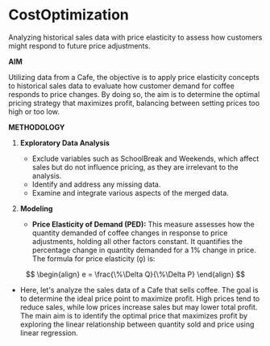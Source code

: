 # CostOptimization
Analyzing historical sales data with price elasticity to assess how customers might respond to future price adjustments.

**AIM**

Utilizing data from a Cafe, the objective is to apply price elasticity concepts to historical sales data to evaluate how customer demand for coffee responds to price changes. By doing so, the aim is to determine the optimal pricing strategy that maximizes profit, balancing between setting prices too high or too low.

**METHODOLOGY**

1. **Exploratory Data Analysis**
   - Exclude variables such as SchoolBreak and Weekends, which affect sales but do not influence pricing, as they are irrelevant to the analysis.
   - Identify and address any missing data.
   - Examine and integrate various aspects of the merged data.

2. **Modeling**
   - **Price Elasticity of Demand (PED):** This measure assesses how the quantity demanded of coffee changes in response to price adjustments, holding all other factors constant. It quantifies the percentage change in quantity demanded for a 1% change in price. The formula for price elasticity (ǫ) is:

$$
 \begin{align}
 e = \frac{\%\Delta Q}{\%\Delta P}
 \end{align}
$$

   - Here, let's analyze the sales data of a Cafe that sells coffee. The goal is to determine the ideal price point to maximize profit. High prices tend to reduce sales, while low prices increase sales but may lower total profit. The main aim is to identify the optimal price that maximizes profit by exploring the linear relationship between quantity sold and price using linear regression.
